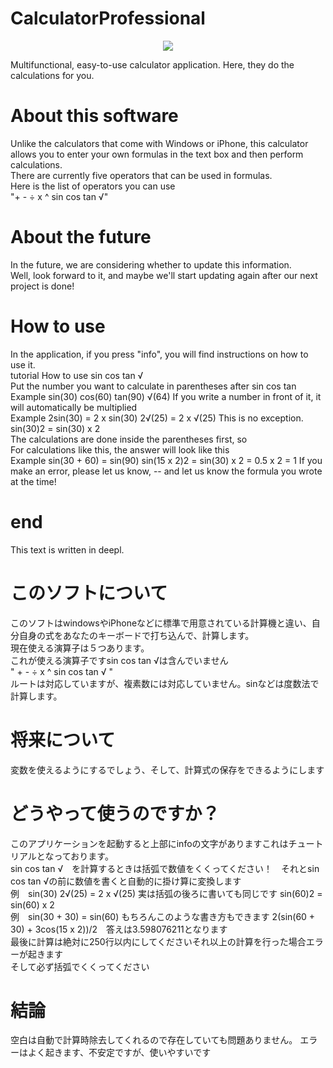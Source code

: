 # CalculatorProfessional
<p align="center">
  <img src="https://user-images.githubusercontent.com/110176625/224534487-8de19954-8c68-45af-bfc5-8658430b0ef6.png" / >
</p>  
Multifunctional, easy-to-use calculator application.  
Here, they do the calculations for you.

# About this software
Unlike the calculators that come with Windows or iPhone, this calculator allows you to enter your own formulas in the text box and then perform calculations.  
There are currently five operators that can be used in formulas.  
Here is the list of operators you can use  
"+ - ÷ x ^ sin cos tan √"  
# About the future  
In the future, we are considering whether to update this information.  
Well, look forward to it, and maybe we'll start updating again after our next project is done!  
# How to use
In the application, if you press "info", you will find instructions on how to use it.  
tutorial  How to use sin cos tan √  
Put the number you want to calculate in parentheses after sin cos tan  
Example sin(30) cos(60) tan(90) √(64) 
If you write a number in front of it, it will automatically be multiplied  
Example 2sin(30) = 2 x sin(30)   2√(25) = 2 x √(25) This is no exception. sin(30)2 = sin(30) x 2  
The calculations are done inside the parentheses first, so  
For calculations like this, the answer will look like this  
Example sin(30 + 60) = sin(90)   sin(15 x 2)2 = sin(30) x 2 = 0.5 x 2 = 1
If you make an error, please let us know, -- and let us know the formula you wrote at the time!  
# end  
This text is written in deepl.  

# このソフトについて    
このソフトはwindowsやiPhoneなどに標準で用意されている計算機と違い、自分自身の式をあなたのキーボードで打ち込んで、計算します。  
現在使える演算子は５つあります。  
これが使える演算子ですsin cos tan √は含んでいません  
" + - ÷ x ^ sin cos tan √ "  
ルートは対応していますが、複素数には対応していません。sinなどは度数法で計算します。  
# 将来について  
変数を使えるようにするでしょう、そして、計算式の保存をできるようにします
# どうやって使うのですか？  
このアプリケーションを起動すると上部にinfoの文字がありますこれはチュートリアルとなっております。  
sin cos tan √　を計算するときは括弧で数値をくくってください！　それとsin cos tan √の前に数値を書くと自動的に掛け算に変換します  
例　sin(30) 2√(25) = 2 x √(25) 実は括弧の後ろに書いても同じです sin(60)2 = sin(60) x 2  
例　sin(30 + 30) = sin(60) もちろんこのような書き方もできます 2(sin(60 + 30) + 3cos(15 x 2))/2　答えは3.598076211となります   
最後に計算は絶対に250行以内にしてくださいそれ以上の計算を行った場合エラーが起きます  
そして必ず括弧でくくってください  
# 結論  
空白は自動で計算時除去してくれるので存在していても問題ありません。
エラーはよく起きます、不安定ですが、使いやすいです
